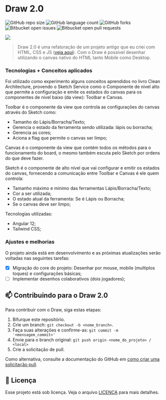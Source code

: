 # Draw 2.0

![GitHub repo size](https://img.shields.io/github/repo-size/phedrakeson/draw2?style=for-the-badge)
![GitHub language count](https://img.shields.io/github/languages/count/phedrakeson/draw2?style=for-the-badge)
![GitHub forks](https://img.shields.io/github/forks/phedrakeson/draw2?style=for-the-badge)
![Bitbucket open issues](https://img.shields.io/bitbucket/issues/phedrakeson/draw2?style=for-the-badge)
![Bitbucket open pull requests](https://img.shields.io/bitbucket/pr-raw/phedrakeson/draw2?style=for-the-badge)

![](https://i.gyazo.com/497147a9cdf906f81774cb0d5f8dee1f.png)

> Draw 2.0 é uma refatoração de um projeto antigo que eu criei com HTML, CSS e JS ([veja aqui](https://github.com/phedrakeson/draw)). Com o Draw é possível desenhar utilizando o canvas nativo do HTML tanto Mobile como Desktop.

### Tecnologias + Conceitos aplicados

Foi utilizado como experimento alguns conceitos aprendidos no livro Clean Architecture, provendo o Sketch Service como o Componente de nivel alto que permite a configuração e emite os estados do canvas para os componentes de nível baixo (da view): Toolbar e Canvas.

Toolbar é o componente da view que controla as configurações do canvas através do Sketch como:
- Tamanho do Lápis/Borracha/Texto;
- Gerencia o estado da ferramenta sendo utilizada: lápis ou borracha;
- Gerencia as cores;
- Aciona a flag que permite o canvas ser limpo;

Canvas é o componente da view que contém todos os métodos para o funcionamento do board, o mesmo também escuta pelo Sketch por ordens do que deve fazer.

Sketch é o componente de alto nível que vai configurar e emitir os estados do canvas, fornecendo a comunicação entre Toolbar e Canvas é ele quem controla:
- Tamanho máximo e mínimo das ferramentas Lápis/Borracha/Texto;
- Cor a ser utilizada;
- O estado atual da ferramenta: Se é Lápis ou Borracha;
- Se o canvas deve ser limpo;


Tecnologias utilizadas:
- Angular 12;
- Tailwind CSS;

### Ajustes e melhorias

O projeto ainda está em desenvolvimento e as próximas atualizações serão voltadas nas seguintes tarefas:

- [x] Migração do core do projeto: Desenhar por mouse, mobile (multiplos toques) e configurações básicas;
- [ ] Implementar desenhos colaborativos (dois jogadores);

## 📫 Contribuindo para o Draw 2.0

Para contribuir com o Draw, siga estas etapas:

1. Bifurque este repositório.
2. Crie um branch: `git checkout -b <nome_branch>`.
3. Faça suas alterações e confirme-as: `git commit -m '<mensagem_commit>'`
4. Envie para o branch original: `git push origin <nome_do_projeto> / <local>`
5. Crie a solicitação de pull.

Como alternativa, consulte a documentação do GitHub em [como criar uma solicitação pull](https://help.github.com/en/github/collaborating-with-issues-and-pull-requests/creating-a-pull-request).


## 📝 Licença

Esse projeto está sob licença. Veja o arquivo [LICENÇA](LICENSE.md) para mais detalhes.
